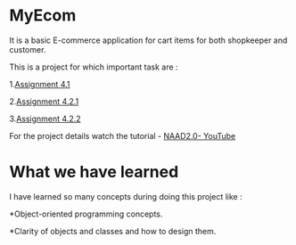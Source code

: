 # MyEcom

It is a basic E-commerce application for cart items for both shopkeeper and customer.

This is a project for which important task are :

1.[Assignment 4.1](https://github.com/jayakumari1503/My_Ecom/tree/master/src/Assignment_4_1)

2.[Assignment 4.2.1](https://github.com/jayakumari1503/My_Ecom/tree/master/src/Assignment_4_2_1)

3.[Assignment 4.2.2](https://github.com/jayakumari1503/My_Ecom/tree/master/src/Assignment_4_2_2)

For the project details watch the tutorial - [NAAD2.0- YouTube](https://www.youtube.com/playlist?list=PLMY-jYOisFilczfqkPVk_5napZFpRk3W0)

# What we have learned 
 I have learned so many concepts during doing this project like :

  *Object-oriented programming concepts.

  *Clarity of objects and classes and how to design them.